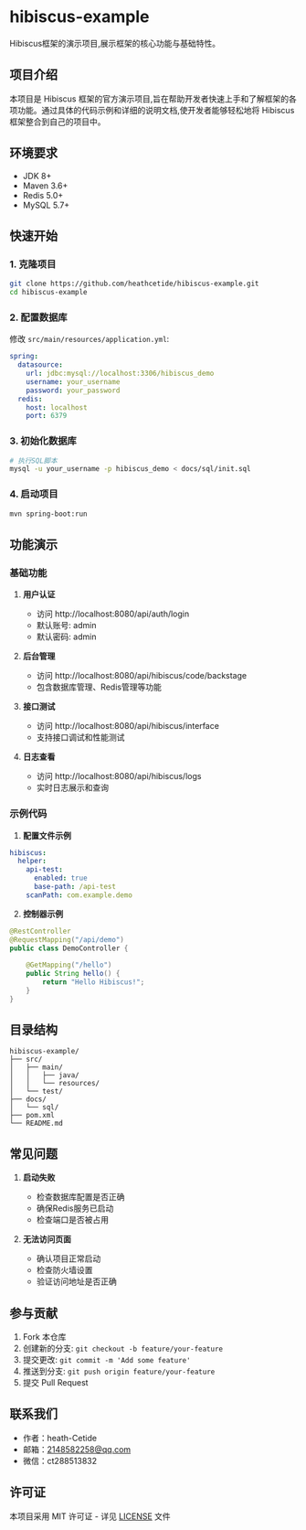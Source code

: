 # hibiscus-example

Hibiscus框架的演示项目,展示框架的核心功能与基础特性。

## 项目介绍

本项目是 Hibiscus 框架的官方演示项目,旨在帮助开发者快速上手和了解框架的各项功能。通过具体的代码示例和详细的说明文档,使开发者能够轻松地将 Hibiscus 框架整合到自己的项目中。

## 环境要求

- JDK 8+
- Maven 3.6+
- Redis 5.0+
- MySQL 5.7+

## 快速开始

### 1. 克隆项目

```bash
git clone https://github.com/heathcetide/hibiscus-example.git
cd hibiscus-example
```

### 2. 配置数据库

修改 `src/main/resources/application.yml`:

```yaml
spring:
  datasource:
    url: jdbc:mysql://localhost:3306/hibiscus_demo
    username: your_username
    password: your_password
  redis:
    host: localhost
    port: 6379
```

### 3. 初始化数据库

```bash
# 执行SQL脚本
mysql -u your_username -p hibiscus_demo < docs/sql/init.sql
```

### 4. 启动项目

```bash
mvn spring-boot:run
```

## 功能演示

### 基础功能

1. **用户认证**
   - 访问 http://localhost:8080/api/auth/login
   - 默认账号: admin
   - 默认密码: admin

2. **后台管理**
   - 访问 http://localhost:8080/api/hibiscus/code/backstage
   - 包含数据库管理、Redis管理等功能

3. **接口测试**
   - 访问 http://localhost:8080/api/hibiscus/interface
   - 支持接口调试和性能测试

4. **日志查看**
   - 访问 http://localhost:8080/api/hibiscus/logs
   - 实时日志展示和查询

### 示例代码

1. **配置文件示例**

```yaml
hibiscus:
  helper:
    api-test:
      enabled: true
      base-path: /api-test
    scanPath: com.example.demo
```

2. **控制器示例**

```java
@RestController
@RequestMapping("/api/demo")
public class DemoController {
    
    @GetMapping("/hello")
    public String hello() {
        return "Hello Hibiscus!";
    }
}
```

## 目录结构

```
hibiscus-example/
├── src/
│   ├── main/
│   │   ├── java/
│   │   └── resources/
│   └── test/
├── docs/
│   └── sql/
├── pom.xml
└── README.md
```

## 常见问题

1. **启动失败**
   - 检查数据库配置是否正确
   - 确保Redis服务已启动
   - 检查端口是否被占用

2. **无法访问页面**
   - 确认项目正常启动
   - 检查防火墙设置
   - 验证访问地址是否正确

## 参与贡献

1. Fork 本仓库
2. 创建新的分支: `git checkout -b feature/your-feature`
3. 提交更改: `git commit -m 'Add some feature'`
4. 推送到分支: `git push origin feature/your-feature`
5. 提交 Pull Request

## 联系我们

- 作者：heath-Cetide
- 邮箱：2148582258@qq.com
- 微信：ct288513832

## 许可证

本项目采用 MIT 许可证 - 详见 [LICENSE](LICENSE) 文件 